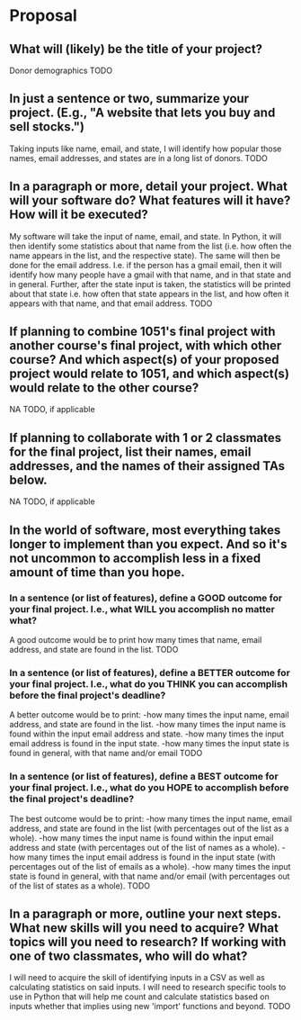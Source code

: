 # Proposal

## What will (likely) be the title of your project?

Donor demographics
TODO

## In just a sentence or two, summarize your project. (E.g., "A website that lets you buy and sell stocks.")

Taking inputs like name, email, and state, I will identify how popular those names, email addresses, and states are in a long list of donors.
TODO

## In a paragraph or more, detail your project. What will your software do? What features will it have? How will it be executed?
My software will take the input of name, email, and state.
In Python, it will then identify some statistics about that name from the list (i.e. how often the name appears in the list, and the respective state).
The same will then be done for the email address. I.e. if the person has a gmail email, then it will identify how many people have a gmail with that name, and in that state and in general.
Further, after the state input is taken, the statistics will be printed about that state i.e. how often that state appears in the list, and how often it appears with that name, and that email address.
TODO

## If planning to combine 1051's final project with another course's final project, with which other course? And which aspect(s) of your proposed project would relate to 1051, and which aspect(s) would relate to the other course?
NA
TODO, if applicable

## If planning to collaborate with 1 or 2 classmates for the final project, list their names, email addresses, and the names of their assigned TAs below.
NA
TODO, if applicable

## In the world of software, most everything takes longer to implement than you expect. And so it's not uncommon to accomplish less in a fixed amount of time than you hope.

### In a sentence (or list of features), define a GOOD outcome for your final project. I.e., what WILL you accomplish no matter what?
A good outcome would be to print how many times that name, email address, and state are found in the list.
TODO

### In a sentence (or list of features), define a BETTER outcome for your final project. I.e., what do you THINK you can accomplish before the final project's deadline?
A better outcome would be to print:
-how many times the input name, email address, and state are found in the list.
-how many times the input name is found within the input email address and state.
-how many times the input email address is found in the input state.
-how many times the input state is found in general, with that name and/or email
TODO

### In a sentence (or list of features), define a BEST outcome for your final project. I.e., what do you HOPE to accomplish before the final project's deadline?
The best outcome would be to print:
-how many times the input name, email address, and state are found in the list (with percentages out of the list as a whole).
-how many times the input name is found within the input email address and state (with percentages out of the list of names as a whole).
-how many times the input email address is found in the input state (with percentages out of the list of emails as a whole).
-how many times the input state is found in general, with that name and/or email (with percentages out of the list of states as a whole).
TODO

## In a paragraph or more, outline your next steps. What new skills will you need to acquire? What topics will you need to research? If working with one of two classmates, who will do what?
I will need to acquire the skill of identifying inputs in a CSV as well as calculating statistics on said inputs.
I will need to research specific tools to use in Python that will help me count and calculate statistics based on inputs whether that implies using new 'import' functions and beyond.
TODO
